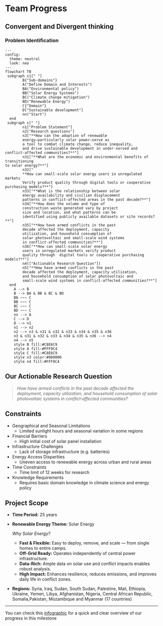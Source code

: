 # Team Progress

## Convergent and Divergent thinking

### Problem Identification

```mermaid
---
config:
  theme: neutral
  look: neo
---
flowchart TB
 subgraph s1[" "]
        B{"Sub-domains"}
        A("Define Domain and Interests")
        BA("Environmental policy")
        BB("Solar Energy Systems")
        BC("Climate change mitigation")
        BD("Renewable Energy")
        C{"Domain"}
        D["Sustainable development"]
        nn("Start")
  end
 subgraph s[" "]
        n1["Problem Statement"]
        n2["Research questions"]
        n3["**How can the adoption of renewable
        energy—particularly solar power—serve as
        a tool to combat climate change, reduce inequality,
        and drive sustainable development in under-served and conflict-affected communities?**"]
        n31["**What are the economic and environmental benefits of transitioning
to solar energy?**"]
        n32["
        **How can small-scale solar energy users in unregulated markets
        Verify product quality through digital tools or cooperative purchasing models?**"]
        n33["**What is the relationship between solar
        energy availability and civilian displacement
        patterns in conflict-affected areas in the past decade?**"]
        n34["**How does the volume and type of
        construction waste generated vary by project
        size and location, and what patterns can be
        identified using publicly available datasets or site records?**"]
        n35["**How have armed conflicts in the past
        decade affected the deployment, capacity
        utilization, and household consumption of
        solar photovoltaic and small‐scale wind systems
        in conflict‐affected communities?**"]
        n36["**How can small-scale solar energy
        users in unregulated markets verify product
        quality through  digital tools or cooperative purchasing models?**"]
        n4(["Actionable Research Question"])
        n5["**How have armed conflicts in the past
        decade affected the deployment, capacity utilization,
        and household consumption of solar photovoltaic and
        small‐scale wind systems in conflict‐affected communities?**"]
  end
    A --> B
    B --> BA & BB & BC & BD
    BA ~~~ C
    BB ~~~ C
    BC ~~~ C
    BD ~~~ C
    nn --> A
    C --> D
    D --> n1
    n1 --> n2
    n2 --> n3 & n31 & n32 & n33 & n34 & n35 & n36
    n3 & n31 & n32 & n33 & n34 & n35 & n36 --> n4
    n4 --> n5
    style B fill:#C8E6C9
    style A fill:#FFF9C4
    style C fill:#C8E6C9
    style n3 color:#000000
    style n4 fill:#FFF9C4

```

## Our Actionable Research Question

> _How have armed conflicts in the past decade
affected the deployment, capacity utilization,
and household consumption of solar photovoltaic systems in conflict‐affected communities?_

## Constraints

- Geographical and Seasonal Limitations
  - Limited sunlight hours and seasonal variation in some regions
- Financial Barriers
  - High initial cost of solar panel installation
- Infrastructure Challenges
  - Lack of storage infrastructure (e.g. batteries)
- Energy Access Disparities
  - Uneven access to renewable energy across urban and rural areas
- Time Constraints
  - Time limit of 12 weeks for research
- Knowledge Requirements
  - Requires basic domain knowledge in climate science and energy policy

## Project Scope

- **Time Period:** 25 years
- **Renewable Energy Theme:** Solar Energy

  _Why Solar Energy?_

  - **Fast & Flexible:** Easy to deploy, remove, and scale
     — from single homes to entire camps.  
  - **Off-Grid Ready:** Operates independently of central
     power infrastructure.  
  - **Data-Rich:** Ample data on solar use and conflict
     impacts enables robust analysis.  
  - **High Impact:** Enhances resilience, reduces emissions,
     and improves daily life in conflict zones.

- **Regions:** Syria, Iraq, Sudan, South Sudan, Palestine, Mali, Ethiopia,
  Ukraine, Yemen, Libya, Afghanistan, Nigeria, Central African Republic,
  Somalia,Pakistan, Mozambique and Myanmar (17 countries)

---

You can check this [infographic](https://drive.google.com/file/d/1HOue6xAUJ7nB_g_V6YTy2cXS_Rgu8esi/view)
for a quick and clear overview of our progress in this milestone
